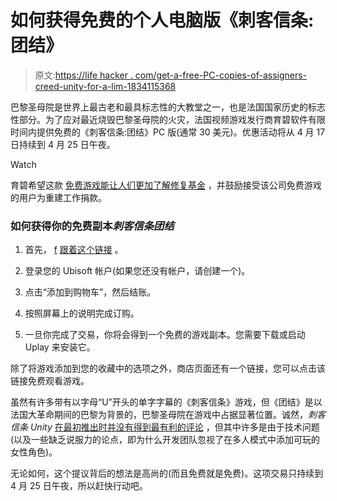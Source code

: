 # 如何获得免费的个人电脑版《刺客信条:团结》

> 原文:[https://life hacker . com/get-a-free-PC-copies-of-assigners-creed-unity-for-a-lim-1834115368](https://lifehacker.com/get-a-free-pc-copies-of-assassins-creed-unity-for-a-lim-1834115368)

巴黎圣母院是世界上最古老和最具标志性的大教堂之一，也是法国国家历史的标志性部分。为了应对最近烧毁巴黎圣母院的火灾，法国视频游戏发行商育碧软件有限时间内提供免费的《刺客信条:团结》PC 版(通常 30 美元)。优惠活动将从 4 月 17 日持续到 4 月 25 日午夜。

Watch

育碧希望这款 [免费游戏能让人们更加了解修复基金](https://kotaku.com/ubisoft-pledges-more-than-500-000-to-the-notre-dame-ca-1834110129) ，并鼓励接受该公司免费游戏的用户为重建工作捐款。

### 如何获得你的免费副本*刺客信条团结*

1.  首先， [f](https://register.ubisoft.com/acu-notredame-giveaway/en-US) [跟着这个链接](https://register.ubisoft.com/acu-notredame-giveaway/en-US) 。

2.  登录您的 Ubisoft 帐户(如果您还没有帐户，请创建一个)。
3.  点击“添加到购物车”，然后结账。
4.  按照屏幕上的说明完成订购。
5.  一旦你完成了交易，你将会得到一个免费的游戏副本。您需要下载或启动 Uplay 来安装它。

除了将游戏添加到您的收藏中的选项之外，商店页面还有一个链接，您可以点击该链接免费观看游戏。

虽然有许多带有以字母“U”开头的单字字幕的《刺客信条》游戏，但《团结》是以法国大革命期间的巴黎为背景的，巴黎圣母院在游戏中占据显著位置。诚然，*刺客信条 Unity* [在最初推出时并没有得到最有利的评论](https://kotaku.com/ubisoft-pledges-more-than-500-000-to-the-notre-dame-ca-1834110129) ，但其中许多是由于技术问题(以及一些缺乏说服力的论点，即为什么开发团队忽视了在多人模式中添加可玩的女性角色)。

无论如何，这个提议背后的想法是高尚的(而且免费就是免费)。这项交易只持续到 4 月 25 日午夜，所以赶快行动吧。